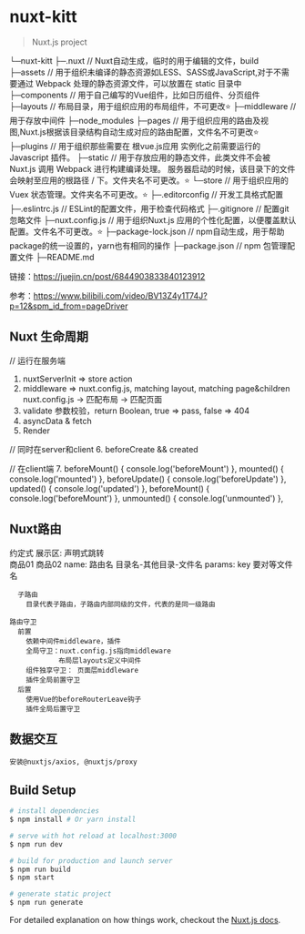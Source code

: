 # nuxt-kitt

> Nuxt.js project

└─nuxt-kitt
  ├─.nuxt               // Nuxt自动生成，临时的用于编辑的文件，build
  ├─assets              // 用于组织未编译的静态资源如LESS、SASS或JavaScript,对于不需要通过 Webpack 处理的静态资源文件，可以放置在 static 目录中
  ├─components          // 用于自己编写的Vue组件，比如日历组件、分页组件
  ├─layouts             // 布局目录，用于组织应用的布局组件，不可更改⭐
  ├─middleware          // 用于存放中间件
  ├─node_modules
  ├─pages               // 用于组织应用的路由及视图,Nuxt.js根据该目录结构自动生成对应的路由配置，文件名不可更改⭐
  ├─plugins             // 用于组织那些需要在 根vue.js应用 实例化之前需要运行的 Javascript 插件。
  ├─static              // 用于存放应用的静态文件，此类文件不会被 Nuxt.js 调用 Webpack 进行构建编译处理。 服务器启动的时候，该目录下的文件会映射至应用的根路径 / 下。文件夹名不可更改。⭐
  └─store               // 用于组织应用的Vuex 状态管理。文件夹名不可更改。⭐
  ├─.editorconfig       // 开发工具格式配置
  ├─.eslintrc.js        // ESLint的配置文件，用于检查代码格式
  ├─.gitignore          // 配置git忽略文件
  ├─nuxt.config.js      // 用于组织Nuxt.js 应用的个性化配置，以便覆盖默认配置。文件名不可更改。⭐
  ├─package-lock.json   // npm自动生成，用于帮助package的统一设置的，yarn也有相同的操作
  ├─package.json        // npm 包管理配置文件
  ├─README.md

链接：https://juejin.cn/post/6844903833840123912

参考：https://www.bilibili.com/video/BV13Z4y1T74J?p=12&spm_id_from=pageDriver
## Nuxt 生命周期
// 运行在服务端
1. nuxtServerInit  => store action
2. middleware => nuxt.config.js, matching layout, matching page&children
   nuxt.config.js -> 匹配布局 -> 匹配页面 
3. validate
   参数校验，return Boolean, true => pass, false => 404  
4. asyncData & fetch
5. Render

// 同时在server和client
6. beforeCreate && created

// 在client端
7. beforeMount() { console.log('beforeMount') },
   mounted() { console.log('mounted') },
   beforeUpdate() { console.log('beforeUpdate') },
   updated() { console.log('updated') },
   beforeMount() { console.log('beforeMount') },
   unmounted() { console.log('unmounted') },

## Nuxt路由
   约定式
      展示区: <nuxt/>
      声明式跳转     
        <nuxt-link to="/good/1?a=1&b=2">商品01</nuxt-link>
        <!-- // 也可以这样写 -->
        <nuxt-link :to="{ name: 'good-id', params: { id: 2}, query: { a:11, b: 22 } }">商品02</nuxt-link>
            name: 路由名 目录名-其他目录-文件名
            params: key  要对等文件名

      子路由
        目录代表子路由，子路由内部同级的文件，代表的是同一级路由

    路由守卫
      前置
        依赖中间件middleware，插件
        全局守卫：nuxt.config.js指向middleware
                布局层layouts定义中间件
        组件独享守卫： 页面层middleware
        插件全局前置守卫
      后置
        使用Vue的beforeRouterLeave钩子
        插件全局后置守卫

## 数据交互    
    安装@nuxtjs/axios, @nuxtjs/proxy
         
          

## Build Setup

``` bash
# install dependencies
$ npm install # Or yarn install

# serve with hot reload at localhost:3000
$ npm run dev

# build for production and launch server
$ npm run build
$ npm start

# generate static project
$ npm run generate
```

For detailed explanation on how things work, checkout the [Nuxt.js docs](https://github.com/nuxt/nuxt.js).


